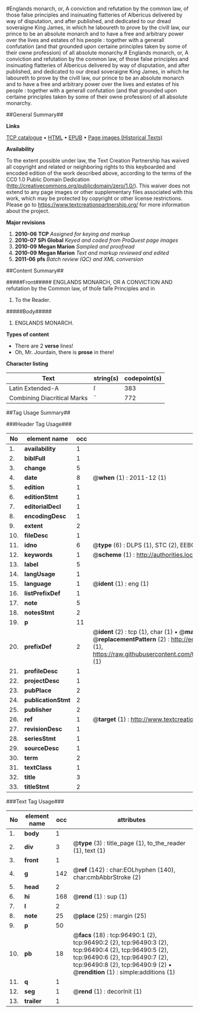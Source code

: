 #Englands monarch, or, A conviction and refutation by the common law, of those false principles and insinuating flatteries of Albericus delivered by way of disputation, and after published, and dedicated to our dread soveraigne King James, in which he laboureth to prove by the civill law, our prince to be an absolute monarch and to have a free and arbitrary power over the lives and estates of his people : together with a generall confutation (and that grounded upon certaine principles taken by some of their owne profession) of all absolute monarchy.#
Englands monarch, or, A conviction and refutation by the common law, of those false principles and insinuating flatteries of Albericus delivered by way of disputation, and after published, and dedicated to our dread soveraigne King James, in which he laboureth to prove by the civill law, our prince to be an absolute monarch and to have a free and arbitrary power over the lives and estates of his people : together with a generall confutation (and that grounded upon certaine principles taken by some of their owne profession) of all absolute monarchy.

##General Summary##

**Links**

[TCP catalogue](http://www.ota.ox.ac.uk/tcp/)  • 
[HTML](http://tei.it.ox.ac.uk/tcp/Texts-HTML/free/A38/A38407.html)  • 
[EPUB](http://tei.it.ox.ac.uk/tcp/Texts-EPUB/free/A38/A38407.epub) • 
[Page images (Historical Texts)](https://historicaltexts.jisc.ac.uk/eebo-13011413e)

**Availability**

To the extent possible under law, the Text Creation Partnership has waived all copyright and related or neighboring rights to this keyboarded and encoded edition of the work described above, according to the terms of the CC0 1.0 Public Domain Dedication (http://creativecommons.org/publicdomain/zero/1.0/). This waiver does not extend to any page images or other supplementary files associated with this work, which may be protected by copyright or other license restrictions. Please go to https://www.textcreationpartnership.org/ for more information about the project.

**Major revisions**

1. __2010-06__ __TCP__ *Assigned for keying and markup*
1. __2010-07__ __SPi Global__ *Keyed and coded from ProQuest page images*
1. __2010-09__ __Megan Marion__ *Sampled and proofread*
1. __2010-09__ __Megan Marion__ *Text and markup reviewed and edited*
1. __2011-06__ __pfs__ *Batch review (QC) and XML conversion*

##Content Summary##

#####Front#####
ENGLANDS MONARCH, OR A CONVICTION AND refutation by the Common law, of thoſe falſe Principles and in
1. To the Reader.

#####Body#####

1. ENGLANDS MONARCH.

**Types of content**

  * There are 2 **verse** lines!
  * Oh, Mr. Jourdain, there is **prose** in there!

**Character listing**


|Text|string(s)|codepoint(s)|
|---|---|---|
|Latin Extended-A|ſ|383|
|Combining             Diacritical Marks|̄|772|

##Tag Usage Summary##

###Header Tag Usage###

|No|element name|occ|attributes|
|---|---|---|---|
|1.|__availability__|1||
|2.|__biblFull__|1||
|3.|__change__|5||
|4.|__date__|8| @__when__ (1) : 2011-12 (1)|
|5.|__edition__|1||
|6.|__editionStmt__|1||
|7.|__editorialDecl__|1||
|8.|__encodingDesc__|1||
|9.|__extent__|2||
|10.|__fileDesc__|1||
|11.|__idno__|6| @__type__ (6) : DLPS (1), STC (2), EEBO-CITATION (1), OCLC (1), VID (1)|
|12.|__keywords__|1| @__scheme__ (1) : http://authorities.loc.gov/ (1)|
|13.|__label__|5||
|14.|__langUsage__|1||
|15.|__language__|1| @__ident__ (1) : eng (1)|
|16.|__listPrefixDef__|1||
|17.|__note__|5||
|18.|__notesStmt__|2||
|19.|__p__|11||
|20.|__prefixDef__|2| @__ident__ (2) : tcp (1), char (1)  •  @__matchPattern__ (2) : ([0-9\-]+):([0-9IVX]+) (1), (.+) (1)  •  @__replacementPattern__ (2) : http://eebo.chadwyck.com/downloadtiff?vid=$1&page=$2 (1), https://raw.githubusercontent.com/textcreationpartnership/Texts/master/tcpchars.xml#$1 (1)|
|21.|__profileDesc__|1||
|22.|__projectDesc__|1||
|23.|__pubPlace__|2||
|24.|__publicationStmt__|2||
|25.|__publisher__|2||
|26.|__ref__|1| @__target__ (1) : http://www.textcreationpartnership.org/docs/. (1)|
|27.|__revisionDesc__|1||
|28.|__seriesStmt__|1||
|29.|__sourceDesc__|1||
|30.|__term__|2||
|31.|__textClass__|1||
|32.|__title__|3||
|33.|__titleStmt__|2||


###Text Tag Usage###

|No|element name|occ|attributes|
|---|---|---|---|
|1.|__body__|1||
|2.|__div__|3| @__type__ (3) : title_page (1), to_the_reader (1), text (1)|
|3.|__front__|1||
|4.|__g__|142| @__ref__ (142) : char:EOLhyphen (140), char:cmbAbbrStroke (2)|
|5.|__head__|2||
|6.|__hi__|168| @__rend__ (1) : sup (1)|
|7.|__l__|2||
|8.|__note__|25| @__place__ (25) : margin (25)|
|9.|__p__|50||
|10.|__pb__|18| @__facs__ (18) : tcp:96490:1 (2), tcp:96490:2 (2), tcp:96490:3 (2), tcp:96490:4 (2), tcp:96490:5 (2), tcp:96490:6 (2), tcp:96490:7 (2), tcp:96490:8 (2), tcp:96490:9 (2)  •  @__rendition__ (1) : simple:additions (1)|
|11.|__q__|1||
|12.|__seg__|1| @__rend__ (1) : decorInit (1)|
|13.|__trailer__|1||
